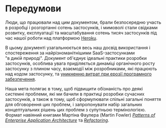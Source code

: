 Передумови
==========

Люди, що працювали над цим документом, брали безпосередню участь в розробці і розгортанні сотень застосунків, і мимоволі стали свідками розвитку, експлуатації та масштабування сотень тисяч застосунків під час нашої роботи над платформою [Heroku](https://www.heroku.com/).

В цьому документі узагальнюється весь наш досвід використання і спостереження за найрізноманітнішими SaaS-застосунками "в&nbsp;дикій&nbsp;природі". Документ об'єднує ідеальні практики розробки застосунків, особлива увага приділяється динаміці органічного росту застосунку з плином часу, взаємодії між розробниками, які працюють над кодом застосунку, та [уникненню витрат при ерозії програмного забезпечення](https://blog.heroku.com/archives/2011/6/28/the_new_heroku_4_erosion_resistance_explicit_contracts/).

Наша мета полягає в тому, щоб підвищити обізнаність про деякі системні проблеми, які ми бачили в практиці розробки сучасних застосунків, а також в тому, щоб сформулювати спільні загальні поняття для обговорення цих проблем, і запропонувати набір загальних концептуальних рішень цих проблем з супутньою термінологією. Формат навіяний книгами Мартіна Фаулера (Martin Fowler) *[Patterns of Enterprise Application Architecture](https://books.google.com/books/about/Patterns_of_enterprise_application_archi.html?id=FyWZt5DdvFkC)* та *[Refactoring](https://books.google.com/books/about/Refactoring.html?id=1MsETFPD3I0C)*.
